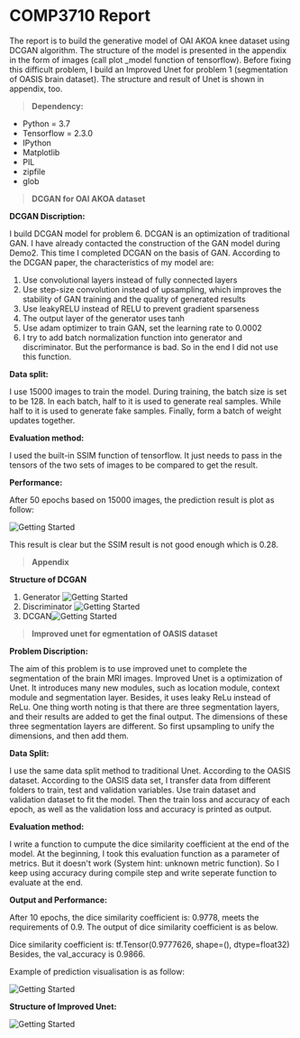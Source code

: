 # **COMP3710 Report**
The report is to build the generative model of OAI AKOA knee dataset using DCGAN algorithm. The structure of the model is presented in the appendix in the form of images (call plot _model function of tensorflow). Before fixing this difficult problem, I build an Improved Unet for problem 1 (segmentation of OASIS brain dataset). The structure and result of Unet is shown in appendix, too.

> **Dependency:**
- Python = 3.7
- Tensorflow = 2.3.0
- IPython
- Matplotlib
- PIL
- zipfile
- glob


>**DCGAN for OAI AKOA dataset**

**DCGAN Discription:**

I build DCGAN model for problem 6. DCGAN is an optimization of traditional GAN. I have already contacted the construction of the GAN model during Demo2. This time I completed DCGAN on the basis of GAN. According to the DCGAN paper, the characteristics of my model are:
1. Use convolutional layers instead of fully connected layers
2. Use step-size convolution instead of upsampling, which improves the stability of GAN training and the quality of generated results
3. Use leakyRELU instead of RELU to prevent gradient sparseness
4. The output layer of the generator uses tanh
5. Use adam optimizer to train GAN, set the learning rate to 0.0002
6. I try to add batch normalization function into generator and discriminator. But the performance is bad. So in the end I did not use this function.

**Data split:**

I use 15000 images to train the model. During training, the batch size is set to be 128. In each batch, half to it is used to generate real samples. While half to it is used to generate fake samples. Finally, form a batch of weight updates together.

**Evaluation method:**

I used the built-in SSIM function of tensorflow. It just needs to pass in the tensors of the two sets of images to be compared to get the result.

**Performance:**

After 50 epochs based on 15000 images, the prediction result is plot as follow:

![Getting Started](DCGANPredict.png)

This result is clear but the SSIM result is not good enough which is 0.28.

>**Appendix**

**Structure of DCGAN**
1. Generator
![Getting Started](Generator.png)
2. Discriminator
![Getting Started](Discriminator.png)
3. DCGAN![Getting Started](Gan.png)

>**Improved unet for egmentation of OASIS dataset**

**Problem Discription:**

The aim of this problem is to use improved unet to complete the segmentation of the brain MRI images. Improved Unet is a optimization of  Unet. It introduces many new modules, such as location module, context module and segmentation layer. Besides, it uses leaky ReLu instead of ReLu. One thing worth noting is that there are three segmentation layers, and their results are added to get the final output. The dimensions of these three segmentation layers are different. So first upsampling to unify the dimensions, and then add them.


**Data Split:**

I use the same data split method to traditional Unet. According to the OASIS dataset. According to the OASIS data set, I transfer data from different folders to train, test and validation variables. Use train dataset and validation dataset to fit the model. Then the train loss and accuracy of each epoch, as well as the validation loss and accuracy is printed as output.

**Evaluation method:**

I write a function to cumpute the dice similarity coefficient at the end of the model. At the beginning, I took this evaluation function as a parameter of metrics. But it doesn't work (System hint: unknown metric function). So I keep using accuracy during compile step and write seperate function to evaluate at the end.

**Output and Performance:**

After 10 epochs, the dice similarity coefficient is: 0.9778, meets the requirements of 0.9. The output of dice similarity coefficient is as below. 

Dice similarity coefficient is:  tf.Tensor(0.9777626, shape=(), dtype=float32)
Besides, the val_accuracy is 0.9866. 

Example of prediction visualisation is as follow:

![Getting Started](ImprovedUnetPredict.png)

**Structure of Improved Unet:**

![Getting Started](ImprovedUnet.png)